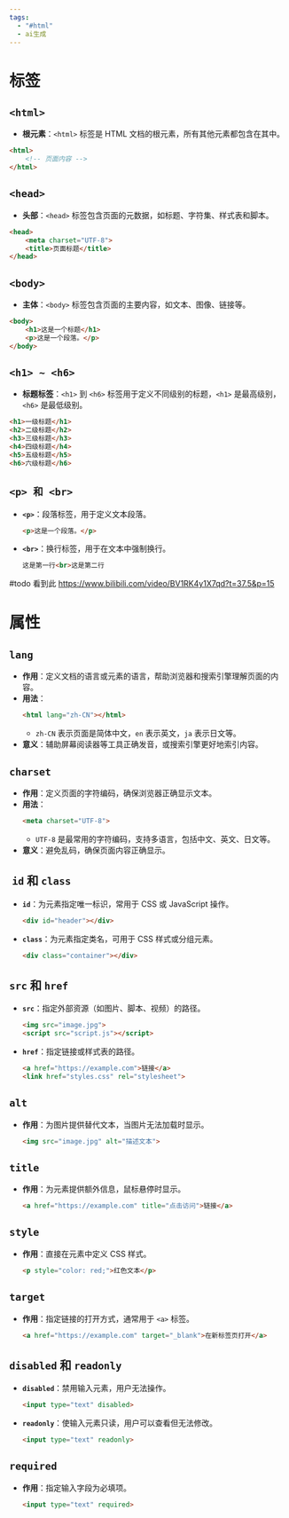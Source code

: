 ```yaml
---
tags:
  - "#html"
  - ai生成
---
```


# 标签

## `<html>`
- **根元素**：`<html>` 标签是 HTML 文档的根元素，所有其他元素都包含在其中。
  
```html
<html>
    <!-- 页面内容 -->
</html>
```

## `<head>` 
- **头部**：`<head>` 标签包含页面的元数据，如标题、字符集、样式表和脚本。

```html
<head>
    <meta charset="UTF-8">
    <title>页面标题</title>
</head>
```

## `<body>` 
- **主体**：`<body>` 标签包含页面的主要内容，如文本、图像、链接等。

```html
<body>
    <h1>这是一个标题</h1>
    <p>这是一个段落。</p>
</body>
```


## `<h1> ~ <h6>`
- **标题标签**：`<h1>` 到 `<h6>` 标签用于定义不同级别的标题，`<h1>` 是最高级别，`<h6>` 是最低级别。
  
```html
<h1>一级标题</h1>
<h2>二级标题</h2>
<h3>三级标题</h3>
<h4>四级标题</h4>
<h5>五级标题</h5>
<h6>六级标题</h6>
```


## `<p> 和 <br>`
- **`<p>`**：段落标签，用于定义文本段落。
  
  ```html
  <p>这是一个段落。</p>
  ```

- **`<br>`**：换行标签，用于在文本中强制换行。
  
  ```html
  这是第一行<br>这是第二行
  ```



#todo 看到此  https://www.bilibili.com/video/BV1RK4y1X7qd?t=37.5&p=15
# 属性

## `lang` 
- **作用**：定义文档的语言或元素的语言，帮助浏览器和搜索引擎理解页面的内容。
- **用法**：
  ```html
  <html lang="zh-CN"></html>
  ```
  - `zh-CN` 表示页面是简体中文，`en` 表示英文，`ja` 表示日文等。
- **意义**：辅助屏幕阅读器等工具正确发音，或搜索引擎更好地索引内容。

##  `charset` 
- **作用**：定义页面的字符编码，确保浏览器正确显示文本。
- **用法**：
  ```html
  <meta charset="UTF-8">
  ```
  - `UTF-8` 是最常用的字符编码，支持多语言，包括中文、英文、日文等。
- **意义**：避免乱码，确保页面内容正确显示。

##  `id` 和 `class`

- **`id`**：为元素指定唯一标识，常用于 CSS 或 JavaScript 操作。
    
    ```html
    <div id="header"></div>
    ```
    
- **`class`**：为元素指定类名，可用于 CSS 样式或分组元素。
    
    ```html
    <div class="container"></div>
    ```
    

## `src` 和 `href`

- **`src`**：指定外部资源（如图片、脚本、视频）的路径。
    
    ```html
    <img src="image.jpg">
    <script src="script.js"></script>
    ```
    
- **`href`**：指定链接或样式表的路径。
    
    ```html
    <a href="https://example.com">链接</a>
    <link href="styles.css" rel="stylesheet">
    ```
    

## `alt`

- **作用**：为图片提供替代文本，当图片无法加载时显示。
    
    ```html
    <img src="image.jpg" alt="描述文本">
    ```
    

## `title`

- **作用**：为元素提供额外信息，鼠标悬停时显示。
    
    ```html
    <a href="https://example.com" title="点击访问">链接</a>
    ```
    

## `style`

- **作用**：直接在元素中定义 CSS 样式。
    
    ```html
    <p style="color: red;">红色文本</p>
    ```
    

## `target`

- **作用**：指定链接的打开方式，通常用于 `<a>` 标签。
    
    ```html
    <a href="https://example.com" target="_blank">在新标签页打开</a>
    ```
    

## `disabled` 和 `readonly`

- **`disabled`**：禁用输入元素，用户无法操作。
    
    ```html
    <input type="text" disabled>
    ```
    
- **`readonly`**：使输入元素只读，用户可以查看但无法修改。
    
    ```html
    <input type="text" readonly>
    ```
    

## `required`

- **作用**：指定输入字段为必填项。
    
    ```html
    <input type="text" required>
    ```

